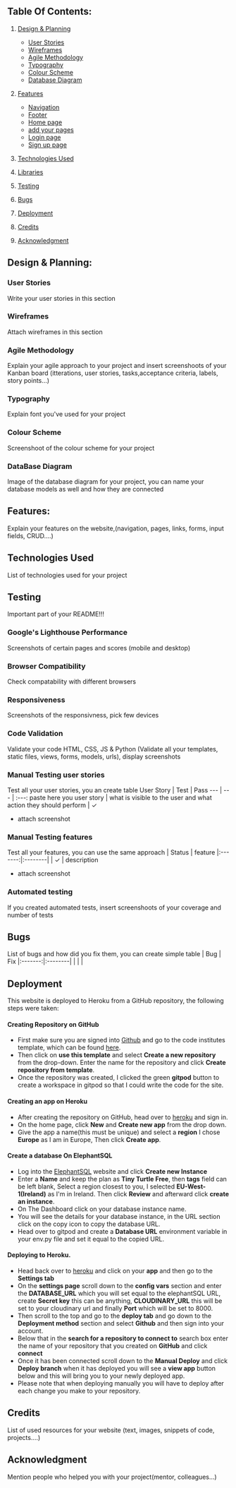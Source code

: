 ## Table Of Contents:
1. [Design & Planning](#design-&-planning)
    * [User Stories](#user-stories)
    * [Wireframes](#wireframes)
    * [Agile Methodology](#agile-methodology)
    * [Typography](#typography)
    * [Colour Scheme](#colour-scheme)
    * [Database Diagram](#database-diagram)
    
2. [Features](#features)
    * [Navigation](#Navigation-bar)
    * [Footer](#footer)
    * [Home page](#home-page)
    * [add your pages](#)
    * [Login page](#profile-page)
    * [Sign up page](#signup-page)

3. [Technologies Used](#technologies-used)
4. [Libraries](#libraries-used)
5. [Testing](#testing)
6. [Bugs](#bugs)
7. [Deployment](#deployment)
8. [Credits](#credits)
9. [Acknowledgment](#acknowledgment)

## Design & Planning:

### User Stories
Write your user stories in this section
### Wireframes
Attach wireframes in this section
### Agile Methodology
Explain your agile approach to your project and insert screenshoots of your Kanban board (itterations, user stories, tasks,acceptance criteria, labels, story points...)
### Typography
Explain font you've used for your project
### Colour Scheme
Screenshoot of the colour scheme for your project
### DataBase Diagram
Image of the database diagram for your project, you can name your database models as well and how they are connected

## Features:
Explain your features on the website,(navigation, pages, links, forms, input fields, CRUD....)
## Technologies Used
List of technologies used for your project
## Testing
Important part of your README!!!
### Google's Lighthouse Performance
Screenshots of certain pages and scores (mobile and desktop)
### Browser Compatibility
Check compatability with different browsers
### Responsiveness
Screenshots of the responsivness, pick few devices
### Code Validation
Validate your code HTML, CSS, JS & Python (Validate all your templates, static files, views, forms, models, urls), display screenshots
### Manual Testing user stories
Test all your user stories, you an create table 
User Story |  Test | Pass
--- | --- | :---:
paste here you user story | what is visible to the user and what action they should perform | &check;
- attach screenshot
### Manual Testing features
Test all your features, you can use the same approach 
| Status | feature
|:-------:|:--------|
| &check; | description
- attach screenshot
### Automated testing
If you created automated tests, insert screenshoots of your coverage and number of tests
## Bugs
List of bugs and how did you fix them, you can create simple table
| Bug | Fix
|:-------:|:--------|
|   |    |
## Deployment
This website is deployed to Heroku from a GitHub repository, the following steps were taken:

#### Creating Repository on GitHub
- First make sure you are signed into [Github](https://github.com/) and go to the code institutes template, which can be found [here](https://github.com/Code-Institute-Org/gitpod-full-template).
- Then click on **use this template** and select **Create a new repository** from the drop-down. Enter the name for the repository and click **Create repository from template**.
- Once the repository was created, I clicked the green **gitpod** button to create a workspace in gitpod so that I could write the code for the site.

#### Creating an app on Heroku
- After creating the repository on GitHub, head over to [heroku](https://www.heroku.com/) and sign in.
- On the home page, click **New** and **Create new app** from the drop down.
- Give the app a name(this must be unique) and select a **region** I chose **Europe** as I am in Europe, Then click **Create app**.

#### Create a database On ElephantSQL
- Log into the [ElephantSQL](https://www.elephantsql.com/) website and click **Create new Instance**
- Enter a **Name** and keep the plan as **Tiny Turtle Free**, then **tags** field can be left blank, Select a region closest to you, I selected **EU-West-1(Ireland)** as I'm in Ireland. Then click **Review** and afterward click **create an instance**.
- On The Dashboard click on your database instance name.
- You will see the details for your database instance, in the URL section click on the copy icon to copy the database URL.
- Head over to gitpod and create a **Database URL** environment variable in your env.py file and set it equal to the copied URL.

#### Deploying to Heroku.
- Head back over to [heroku](https://www.heroku.com/) and click on your **app** and then go to the **Settings tab**
- On the **settings page** scroll down to the **config vars** section and enter the **DATABASE_URL** which you will set equal to the elephantSQL URL, create **Secret key** this can be anything,
**CLOUDINARY_URL** this will be set to your cloudinary url and finally **Port** which will be set to 8000.
- Then scroll to the top and go to the **deploy tab** and go down to the **Deployment method** section and select **Github** and then sign into your account.
- Below that in the **search for a repository to connect to** search box enter the name of your repository that you created on **GitHub** and click **connect**
- Once it has been connected scroll down to the **Manual Deploy** and click **Deploy branch** when it has deployed you will see a **view app** button below and this will bring you to your newly deployed app.
- Please note that when deploying manually you will have to deploy after each change you make to your repository.
## Credits
List of used resources for your website (text, images, snippets of code, projects....)
## Acknowledgment
Mention people who helped you with your project(mentor, colleagues...)
